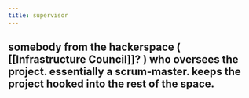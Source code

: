 ```yaml
---
title: supervisor
---
```


## somebody from the hackerspace ( [[Infrastructure Council]]? ) who oversees the project. essentially a scrum-master. keeps the project hooked into the rest of the space.
###
